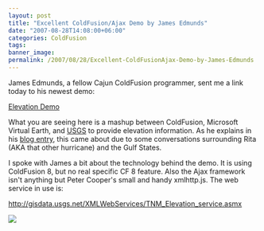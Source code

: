 ```yaml
---
layout: post
title: "Excellent ColdFusion/Ajax Demo by James Edmunds"
date: "2007-08-28T14:08:00+06:00"
categories: ColdFusion 
tags: 
banner_image: 
permalink: /2007/08/28/Excellent-ColdFusionAjax-Demo-by-James-Edmunds
---
```


James Edmunds, a fellow Cajun ColdFusion programmer, sent me a link today to his newest demo:

<a href="http://jamesedmunds.com/poorclio/elevationdemo.cfm">Elevation Demo</a>

What you are seeing here is a mashup between ColdFusion, Microsoft Virtual Earth, and <a href="http://lidar.cr.usgs.gov/">USGS</a> to provide elevation information. As he explains in his <a href="http://jamesedmunds.com/poorclio/citation.cfm?item_id=3837">blog entry</a>, this came about due to some conversations surrounding Rita (AKA that other hurricane) and the Gulf States.

I spoke with James a bit about the technology behind the demo. It is using ColdFusion 8, but no real specific CF 8 feature. Also the Ajax framework isn't anything but Peter Cooper's small and handy xmlhttp.js. The web service in use is:

<a href="http://gisdata.usgs.net/XMLWebServices/TNM_Elevation_service.asmx">http://gisdata.usgs.net/XMLWebServices/TNM_Elevation_service.asmx</a>

<img src="https://static.raymondcamden.com/images/elevationdemo.jpg">